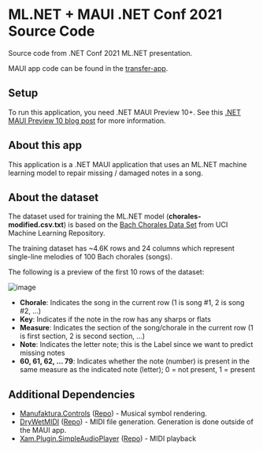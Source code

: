 # ML.NET + MAUI .NET Conf 2021 Source Code

Source code from .NET Conf 2021 ML.NET presentation.

MAUI app code can be found in the [transfer-app](https://github.com/luisquintanilla/dotnet-conf-2021-ml/tree/transfer-app).

## Setup

To run this application, you need .NET MAUI Preview 10+. See this [.NET MAUI Preview 10 blog post](https://devblogs.microsoft.com/dotnet/announcing-net-maui-preview-10/) for more information.

## About this app

This application is a .NET MAUI application that uses an ML.NET machine learning model to repair missing / damaged notes in a song.

## About the dataset

The dataset used for training the ML.NET model (**chorales-modified.csv.txt**) is based on the [Bach Chorales Data Set](https://archive.ics.uci.edu/ml/datasets/Bach+Chorales) from UCI Machine Learning Repository.

The training dataset has ~4.6K rows and 24 columns which represent single-line melodies of 100 Bach chorales (songs).

The following is a preview of the first 10 rows of the dataset:

![image](https://user-images.githubusercontent.com/10437687/141131974-9a8cf169-e26f-4707-821b-e1d49ae7494e.png)

- **Chorale**: Indicates the song in the current row (1 is song #1, 2 is song #2, ...)
- **Key**: Indicates if the note in the row has any sharps or flats
- **Measure**: Indicates the section of the song/chorale in the current row (1 is first section, 2 is second section, ...)
- **Note**: Indicates the letter note; this is the Label since we want to predict missing notes
- **60, 61, 62, ... 79**: Indicates whether the note (number) is present in the same measure as the indicated note (letter); 0 = not present, 1 = present

## Additional Dependencies

- [Manufaktura.Controls](http://manufaktura-controls.com/en-US/Articles/) ([Repo](https://bitbucket.org/Ajcek/manufakturalibraries/src/master/)) - Musical symbol rendering.
- [DryWetMIDI](https://melanchall.github.io/drywetmidi/) ([Repo](https://github.com/melanchall/drywetmidi)) - MIDI file generation. Generation is done outside of the MAUI app.
- [Xam.Plugin.SimpleAudioPlayer](https://www.nuget.org/packages/Xam.Plugin.SimpleAudioPlayer) ([Repo](https://github.com/adrianstevens/Xamarin-Plugins/tree/master/SimpleAudioPlayer)) - MIDI playback
